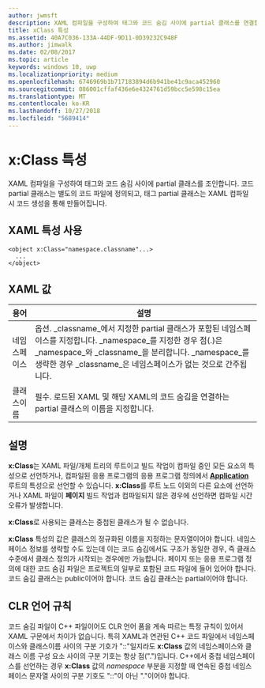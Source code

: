 ```yaml
---
author: jwmsft
description: XAML 컴파일을 구성하여 태그와 코드 숨김 사이에 partial 클래스를 연결합니다. 코드 partial 클래스는 별도의 코드 파일에 정의되고, 태그 partial 클래스는 XAML 컴파일 시 코드 생성을 통해 만들어집니다.
title: xClass 특성
ms.assetid: 40A7C036-133A-44DF-9D11-0D39232C948F
ms.author: jimwalk
ms.date: 02/08/2017
ms.topic: article
keywords: windows 10, uwp
ms.localizationpriority: medium
ms.openlocfilehash: 6746969b1b717183894d6b941be41c9aca452960
ms.sourcegitcommit: 086001cffaf436e6e4324761d59bcc5e598c15ea
ms.translationtype: MT
ms.contentlocale: ko-KR
ms.lasthandoff: 10/27/2018
ms.locfileid: "5689414"
---
```

# <a name="xclass-attribute"></a>x:Class 특성


XAML 컴파일을 구성하여 태그와 코드 숨김 사이에 partial 클래스를 조인합니다. 코드 partial 클래스는 별도의 코드 파일에 정의되고, 태그 partial 클래스는 XAML 컴파일 시 코드 생성을 통해 만들어집니다.

## <a name="xaml-attribute-usage"></a>XAML 특성 사용


``` syntax
<object x:Class="namespace.classname"...>
  ...
</object>
```

## <a name="xaml-values"></a>XAML 값

| 용어 | 설명 |
|------|-------------|
| 네임스페이스 | 옵션. _classname_에서 지정한 partial 클래스가 포함된 네임스페이스를 지정합니다. _namespace_를 지정한 경우 점(.)은 _namespace_와 _classname_을 분리합니다. _namespace_를 생략한 경우 _classname_은 네임스페이스가 없는 것으로 간주됩니다. |
| 클래스이름 | 필수. 로드된 XAML 및 해당 XAML의 코드 숨김을 연결하는 partial 클래스의 이름을 지정합니다. | 

## <a name="remarks"></a>설명

**x:Class**는 XAML 파일/개체 트리의 루트이고 빌드 작업이 컴파일 중인 모든 요소의 특성으로 선언하거나, 컴파일된 응용 프로그램의 응용 프로그램 정의에서 [**Application**](https://msdn.microsoft.com/library/windows/apps/br242324) 루트의 특성으로 선언할 수 있습니다. **x:Class**를 루트 노드 이외의 다른 요소에 선언하거나 XAML 파일이 **페이지** 빌드 작업과 컴파일되지 않은 경우에 선언하면 컴파일 시간 오류가 발생합니다.

**x:Class**로 사용되는 클래스는 중첩된 클래스가 될 수 없습니다.

**x:Class** 특성의 값은 클래스의 정규화된 이름을 지정하는 문자열이어야 합니다. 네임스페이스 정보를 생략할 수도 있는데 이는 코드 숨김에서도 구조가 동일한 경우, 즉 클래스 수준에서 클래스 정의가 시작되는 경우에만 가능합니다. 페이지 또는 응용 프로그램 정의에 대한 코드 숨김 파일은 프로젝트의 일부로 포함된 코드 파일에 들어 있어야 합니다. 코드 숨김 클래스는 public이어야 합니다. 코드 숨김 클래스는 partial이어야 합니다.

## <a name="clr-language-rules"></a>CLR 언어 규칙

코드 숨김 파일이 C++ 파일이어도 CLR 언어 폼을 계속 따르는 특정 규칙이 있어서 XAML 구문에서 차이가 없습니다. 특히 XAML과 연관된 C++ 코드 파일에서 네임스페이스와 클래스이름 사이의 구분 기호가 "::"일지라도 **x:Class** 값의 네임스페이스와 클래스 이름 구성 요소 사이의 구분 기호는 항상 점(".")입니다. C++에서 중첩 네임스페이스를 선언하는 경우 **x:Class** 값의 *namespace* 부분을 지정할 때 연속된 중첩 네임스페이스 문자열 사이의 구분 기호도 "::"이 아닌 "."이어야 합니다.

